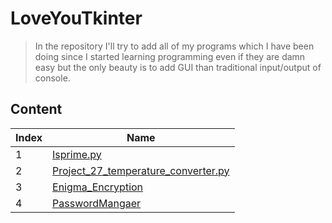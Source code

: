 # LoveYouTkinter
> In the repository I'll try to add all of my programs which I have been doing since I started learning programming even if they are damn easy but the only beauty is to add GUI 
> than traditional input/output of console.

## Content

| Index | Name |
|---|---|
|1| [Isprime.py](https://github.com/1darshanpatil/LoveYouTkinter/blob/main/Isprime.py) |
|2| [Project_27_temperature_converter.py](https://github.com/1darshanpatil/Tkinter_work/blob/main/Project_27_temperature_converter.py)|
|3| [Enigma_Encryption](https://github.com/1darshanpatil/Tkinter_work/tree/main/Engima_Encryption)|
|4| [PasswordMangaer](https://github.com/1darshanpatil/Tkinter_work/tree/main/PasswordManager)|
